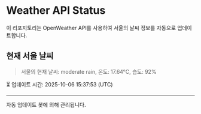
# Weather API Status

이 리포지토리는 OpenWeather API를 사용하여 서울의 날씨 정보를 자동으로 업데이트합니다.

## 현재 서울 날씨
> 서울의 현재 날씨: moderate rain, 온도: 17.64°C, 습도: 92%

⏳ 업데이트 시간: 2025-10-06 15:37:53 (UTC)

---
자동 업데이트 봇에 의해 관리됩니다.
